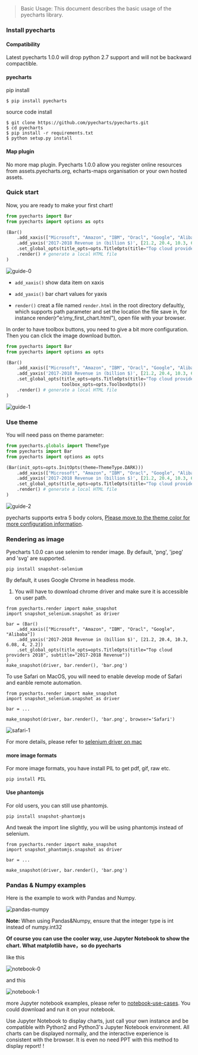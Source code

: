 > Basic Usage: This document describes the basic usage of the pyecharts library.

### Install pyecharts

#### Compatibility

Latest pyecharts 1.0.0 will drop python 2.7 support and will not be backward compactible.

#### pyecharts

pip install
```shell
$ pip install pyecharts
```

source code install
```shell
$ git clone https://github.com/pyecharts/pyecharts.git
$ cd pyecharts
$ pip install -r requirements.txt
$ python setup.py install
```

#### Map plugin

No more map plugin. Pyecharts 1.0.0 allow you register online resources from assets.pyecharts.org,  echarts-maps organisation or your own hosted assets.

### Quick start

Now, you are ready to make your first chart!
```python
from pyecharts import Bar
from pyecharts import options as opts

(Bar()
    .add_xaxis(["Microsoft", "Amazon", "IBM", "Oracl", "Google", "Alibaba"])
    .add_yaxis('2017-2018 Revenue in (billion $)', [21.2, 20.4, 10.3, 6.08, 4, 2.2])
    .set_global_opts(title_opts=opts.TitleOpts(title="Top cloud providers 2018", subtitle="2017-2018 Revenue"))
    .render() # generate a local HTML file
)
```

![guide-0](https://user-images.githubusercontent.com/4280312/55591624-e940e580-572d-11e9-9fe0-6d85d78be46a.png)

* ```add_xaxis()```
    show data item on xaxis

* ```add_yaxis()```
    bar chart values for yaxis 

* ```render()```
    creat a file named `render.html` in the root directory defaultly, which supports path parameter and set the location the file save in, for instance render(r"e:\my_first_chart.html"), open file with your browser.

In order to have toolbox buttons, you need to give a bit more configuration. Then you can click the image download button.

```python
from pyecharts import Bar
from pyecharts import options as opts

(Bar()
    .add_xaxis(["Microsoft", "Amazon", "IBM", "Oracl", "Google", "Alibaba"])
    .add_yaxis('2017-2018 Revenue in (billion $)', [21.2, 20.4, 10.3, 6.08, 4, 2.2])
    .set_global_opts(title_opts=opts.TitleOpts(title="Top cloud providers 2018", subtitle="2017-2018 Revenue"),
                     toolbox_opts=opts.ToolboxOpts())
    .render() # generate a local HTML file
)
```
![guide-1](https://user-images.githubusercontent.com/4280312/55645894-b05a4c80-57d1-11e9-8eda-e41f5ef7e9d0.png)


### Use theme

You will need pass on theme parameter:

```python
from pyecharts.globals import ThemeType
from pyecharts import Bar
from pyecharts import options as opts

(Bar(init_opts=opts.InitOpts(theme=ThemeType.DARK)))
    .add_xaxis(["Microsoft", "Amazon", "IBM", "Oracl", "Google", "Alibaba"])
    .add_yaxis('2017-2018 Revenue in (billion $)', [21.2, 20.4, 10.3, 6.08, 4, 2.2])
    .set_global_opts(title_opts=opts.TitleOpts(title="Top cloud providers 2018", subtitle="2017-2018 Revenue"))
    .render() # generate a local HTML file
)

```
![guide-2](https://user-images.githubusercontent.com/4280312/55646201-7b022e80-57d2-11e9-98bd-17f81f3a3333.png)

pyecharts supports extra 5 body colors, [Please move to the theme color for more configuration information](en-us/themes).


### Rendering as image

Pyecharts 1.0.0 can use selenim to render image. By default, 'png', 'jpeg' and 'svg' are supported.

```
pip install snapshot-selenium
```

By default, it uses Google Chrome in headless mode.

1. You will have to download chrome driver and make sure it is accessible on user path.

```
from pyecharts.render import make_snapshot
import snapshot_selenium.snapshot as driver

bar = (Bar()
    .add_xaxis(["Microsoft", "Amazon", "IBM", "Oracl", "Google", "Alibaba"])
    .add_yaxis('2017-2018 Revenue in (billion $)', [21.2, 20.4, 10.3, 6.08, 4, 2.2])
    .set_global_opts(title_opts=opts.TitleOpts(title="Top cloud providers 2018", subtitle="2017-2018 Revenue"))
)
make_snapshot(driver, bar.render(), 'bar.png')
```

To use Safari on MacOS, you will need to enable develop mode of Safari and eanble remote automation. 

```
from pyecharts.render import make_snapshot
import snapshot_selenium.snapshot as driver

bar = ...

make_snapshot(driver, bar.render(), 'bar.png', browser='Safari')
```

![safari-1](https://user-images.githubusercontent.com/4280312/55689958-3cf83c80-5983-11e9-997a-a7d711f48875.png)


For more details, please refer to [selenium driver on mac](https://www.dev2qa.com/python-how-to-launch-safari-firefox-chrome-in-selenium-webdriver/)

#### more image formats

For more image formats, you have install PIL to get pdf, gif, raw etc.

```
pip install PIL
```

#### Use phantomjs

For old users, you can still use phantomjs. 

```
pip install snapshot-phantomjs
```

And tweak the import line slightly, you will be using phantomjs instead of selenium.

```
from pyecharts.render import make_snapshot
import snapshot_phantomjs.snapshot as driver

bar = ...

make_snapshot(driver, bar.render(), 'bar.png')
```


### Pandas & Numpy examples

Here is the example to work with Pandas and Numpy.

![pandas-numpy](https://user-images.githubusercontent.com/19553554/35104252-3e36cee2-fca3-11e7-8e43-09bbe8dbbd1e.pnghttps://user-images.githubusercontent.com/4280312/55858071-a1bfbc80-5b66-11e9-9189-1e309b667cb1.png)

**Note:** When using Pandas&Numpy, ensure that the integer type is int instead of numpy.int32

**Of course you can use the cooler way, use Jupyter Notebook to show the chart. What matplotlib have，so do pyecharts**


like this

![notebook-0](https://user-images.githubusercontent.com/19553554/35104153-f6256212-fca2-11e7-854c-bacc61eabf6f.gif)

and this

![notebook-1](https://user-images.githubusercontent.com/19553554/35104157-fa39e170-fca2-11e7-9738-1547e22914a6.gif)

more Jupyter notebook examples, please refer to [notebook-use-cases](https://github.com/chenjiandongx/pyecharts/blob/master/document/notebook-use-cases.ipynb). You could download and run it on your notebook.

Use Jupyter Notebook to display charts, just call your own instance and be compatible with Python2 and Python3's Jupyter Notebook environment. All charts can be displayed normally, and the interactive experience is consistent with the browser. It is even no need PPT with this method to display report! !
